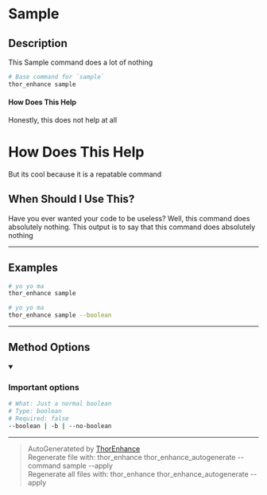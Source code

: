 # Sample

## Description
This Sample command does a lot of nothing

```bash
# Base command for `sample`
thor_enhance sample
```

#### How Does This Help

Honestly, this does not help at all

# How Does This Help

But its cool because it is a repatable command

## When Should I Use This?

Have you ever wanted your code to be useless?
Well, this command does absolutely nothing.
This output is to say that this command does absolutely nothing




---

## Examples

```bash
# yo yo ma
thor_enhance sample
```

```bash
# yo yo ma
thor_enhance sample --boolean
```



---


## Method Options



<details open>
  <summary> <h3> Important options </h3> </summary>

```bash
# What: Just a normal boolean
# Type: boolean
# Required: false
--boolean | -b | --no-boolean
```

</details>







---

> AutoGenerateted by [ThorEnhance](https://github.com/matt-taylor/thor_enhance) <br>
> Regenerate file with: thor_enhance thor_enhance_autogenerate --command sample --apply <br>
> Regenerate all files with: thor_enhance thor_enhance_autogenerate --apply

